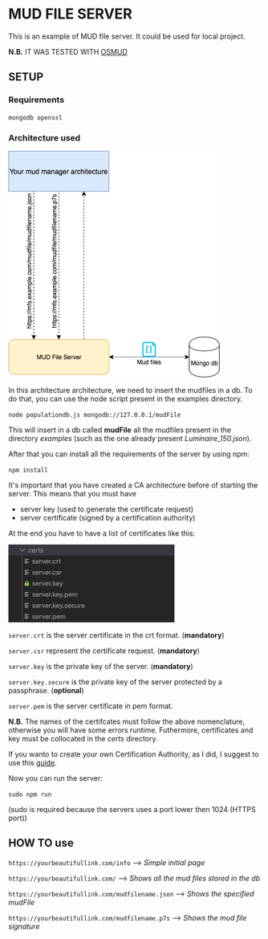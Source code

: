 # MUD FILE SERVER

This is an example of MUD file server. It could be used for local project.

**N.B.** IT WAS TESTED WITH [OSMUD](https://github.com/osmud/osmud#known-limitations)

## SETUP

### Requirements

```
mongodb openssl
```

### Architecture used
<img src="img/MFSArch.png">

In this architecture architecture, we need to insert the mudfiles in a db. To do that, you can use the node script present in the examples directory.

`
node populationdb.js mongodb://127.0.0.1/mudFile
`

This will insert in a db called **mudFile** all the mudfiles present in the directory *examples* (such as the one already present *Luminaire_150.json*).

After that you can install all the requirements of the server by using npm:

`
npm install
`

It's important that you have created a CA architecture before of starting the server. This means that you must have

* server key (used to generate the certificate request)
* server certificate (signed by a certification authority)

At the end you have to have a list of certificates like this:

<img src="img/listcertificates.png">

`server.crt` is the server certificate in the crt format. (**mandatory**)

`server.csr` represent the certificate request. (**mandatory**)

`server.key` is the private key of the server. (**mandatory**)

`server.key.secure` is the private key of the server protected by a passphrase. (**optional**)

``server.pem`` is the server certificate in pem format.

**N.B.** The names of the certifcates must follow the above nomenclature, otherwise you will have some errors runtime. Futhermore, certificates and key must be collocated in the *certs* directory.

If you wanto to create your own Certification Authority, as I did, I suggest to use this [guide](https://help.ubuntu.com/lts/serverguide/certificates-and-security.html).

Now you can run the server:

`sudo npm run`

(sudo is required because the servers uses a port lower then 1024 (HTTPS port))

## HOW TO use

`https://yourbeautifullink.com/info` --> *Simple initial page*

`https://yourbeautifullink.com/` --> *Shows all the mud files stored in the db*

`https://yourbeautifullink.com/mudfilename.json` --> *Shows the specified mudFile*

`https://yourbeautifullink.com/mudfilename.p7s` --> *Shows the mud file signature*